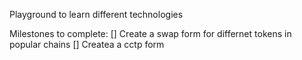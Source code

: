 Playground to learn different technologies

Milestones to complete:
[] Create a swap form for differnet tokens in popular chains
[] Createa a cctp form
